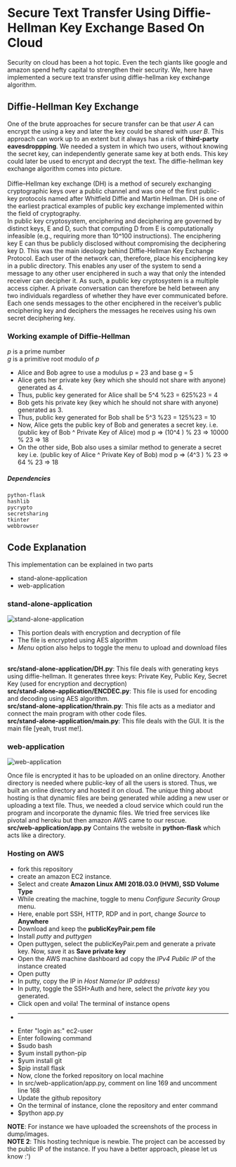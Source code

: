 # Secure Text Transfer Using Diffie-Hellman Key Exchange Based On Cloud

Security on cloud has been a hot topic. Even the tech giants like google and amazon spend hefty capital to strengthen their security. We, here have implemented a secure text transfer using diffie-hellman key exchange algorithm.

## Diffie-Hellman Key Exchange

One of the brute approaches for secure transfer can be that *user A* can encrypt the using a key and later the key could be shared with *user B*. This approach can work up to an extent but it always has a risk of **third-party eavesdroppping**. We needed a system in which two users, without knowing the secret key, can independently generate same key at both ends. This key could later be used to encrypt and decrypt the text. The diffie-hellman key exchange algorithm comes into picture.</br> </br>
Diffie–Hellman key exchange (DH) is a method of securely exchanging cryptographic keys over a
public channel and was one of the first public-key protocols named after Whitfield Diffie and
Martin Hellman. DH is one of the earliest practical examples of public key exchange
implemented within the field of cryptography.</br>
In public key cryptosystem, enciphering and deciphering are governed by distinct keys, E and D,
such that computing D from E is computationally infeasible (e.g., requiring more than 10^100
instructions). The enciphering key E can thus be publicly disclosed without compromising the
deciphering key D. This was the main ideology behind Diffie-Hellman Key Exchange Protocol.
Each user of the network can, therefore, place his enciphering key in a public directory. This
enables any user of the system to send a message to any other user enciphered in such a way that
only the intended receiver can decipher it. As such, a public key cryptosystem is a multiple access
cipher. A private conversation can therefore be held between any two individuals regardless of
whether they have ever communicated before. Each one sends messages to the other enciphered in
the receiver’s public enciphering key and deciphers the messages he receives using his own secret
deciphering key.

### Working example of Diffie-Hellman 

*p* is a prime number </br>
*g* is a primitive root modulo of *p*

* Alice and Bob agree to use a modulus p = 23 and base g = 5
* Alice gets her private key (key which she should not share with anyone) generated as 4.
* Thus, public key generated for Alice shall be 5^4 %23 = 625%23 = 4
* Bob gets his private key (key which he should not share with anyone) generated as 3.
* Thus, public key generated for Bob shall be 5^3 %23 = 125%23 = 10
* Now, Alice gets the public key of Bob and generates a secret key. i.e.
(public key of Bob ^ Private Key of Alice) mod p
=> (10^4 ) % 23 => 10000 % 23 => 18
* On the other side, Bob also uses a similar method to generate a secret key i.e.
(public key of Alice ^ Private Key of Bob) mod p
=> (4^3 ) % 23 => 64 % 23 => 18

##### Dependencies
```
python-flask
hashlib
pycrypto
secretsharing
tkinter
webbrowser
```
## Code Explanation

This implementation can be explained in two parts
* stand-alone-application
* web-application

### stand-alone-application

![stand-alone-application](/dump/images/GUI.PNG)

* This portion deals with encryption and decryption of file
* The file is encrypted using AES algorithm
* *Menu* option also helps to toggle the menu to upload and download files</br></br>

**src/stand-alone-application/DH.py**:  This file deals with generating keys using diffie-hellman. It generates three keys: Private Key, Public Key, Secret Key (used for encryption and decryption)</br>
**src/stand-alone-application/ENCDEC.py**: This file is used for encoding and decoding using AES algorithm.</br>
**src/stand-alone-application/thrain.py**: This file acts as a mediator and connect the main program with other code files.</br>
**src/stand-alone-application/main.py**: This file deals with the GUI. It is the main file [yeah, trust me!].</br>

### web-application
![web-application](/dump/images/home.png)


Once file is encrypted it has to be uploaded on an online directory. Another directory is needed where public-key of all the users is stored. Thus, we built an online directory and hosted it on cloud. The unique thing about hosting is that dynamic files are being generated while adding a new user or uploading a text file. Thus, we needed a cloud service which could run the program and incorporate the dynamic files. We tried free services like pivotal and heroku but then amazon AWS came to our rescue.</br>
**src/web-application/app.py** Contains the website in **python-flask** which acts like a directory.

### Hosting on AWS

* fork this repository
* create an amazon EC2 instance.
* Select and create **Amazon Linux AMI 2018.03.0 (HVM), SSD Volume Type**
* While creating the machine, toggle to menu *Configure Security Group* menu.
* Here, enable port SSH, HTTP, RDP and in port, change *Source* to **Anywhere**
* Download and keep the **publicKeyPair.pem file**
* Install *putty* and *puttygen*
* Open puttygen, select the publicKeyPair.pem and generate a private key. Now, save it as **Save private key**
* Open the AWS machine dashboard ad copy the *IPv4 Public IP* of the instance created
* Open putty
* In putty, copy the IP in *Host Name(or IP address)*
* In putty, toggle the SSH>Auth and here, select the *private key* you generated.
* Click open and voila! The terminal of instance opens
* -----------------------------------------------------
* Enter "login as:" ec2-user
* Enter following command
* $sudo bash
* $yum install python-pip
* $yum install git
* $pip install flask
* Now, clone the forked repository on local machine
* In src/web-application/app.py, comment on line 169 and uncomment line 168
* Update the github repository
* On the terminal of instance, clone the repository and enter command
* $python app.py

**NOTE**: For instance we have uploaded the screenshots of the process in dump/images.</br>
**NOTE 2**: This hosting technique is newbie. The project can be accessed by the public IP of the instance. If you have a better approach, please let us know :')

